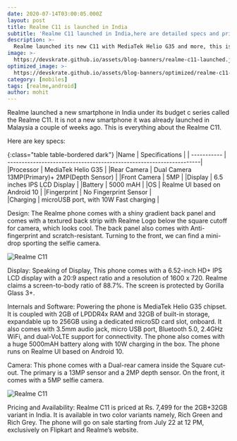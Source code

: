 ```yaml
---
date: 2020-07-14T03:00:05.000Z
layout: post
title: Realme C11 is launched in India
subtitle: 'Realme C11 launched in India,here are detailed specs and price'
description: >-
  Realme launched its new C11 with MediaTek Helio G35 and more, this is everything you need to know
image: >-
  https://devskrate.github.io/assets/blog-banners/realme-c11-launched.jpg
optimized_image: >-
  https://devskrate.github.io/assets/blog-banners/optimized/realme-c11-launched.webp
category: [mobiles]
tags: [realme,android]
author: mohit
---
```

Realme launched a new smartphone in India under its budget c series called the Realme C11. It is not a new smartphone it was already launched in Malaysia a couple of weeks ago. This is everything about the Realme C11.

Here are key specs:

{:class="table table-bordered dark"}
|Name              | Specifications                                                      | 
| -----------      | --------------------------------------------------------------------| 
|Processor         | MediaTek Helio G35                                                  | 
|Rear Camera       | Dual Camera 13MP(Primary)+ 2MP(Depth Sensor)                        | 
|Front Camera      | 5MP                                                                 | 
|Display           | 6.5 inches IPS LCD Display                                          | 
|Battery           | 5000 mAH                                                            | 
|OS                | Realme UI based on Android 10                                       | 
|Fingerprint       | No Fingerprint Sensor                                               |  
|Charging          | microUSB port, with 10W Fast charging                               |

Design:
The Realme phone comes with a shiny gradient back panel and comes with a textured back strip with Realme Logo below the square cutoff for camera, which looks cool. The back panel also comes with Anti-fingerprint and scratch-resistant. Turning to the front, we can find a mini-drop sporting the selfie camera.

![Realme C11](https://devskrate.github.io/assets/images/realme/realme-c11-design.jpg)

Display:
Speaking of Display, This phone comes with a 6.52-inch HD+ IPS LCD display with a 20:9 aspect ratio and a resolution of 1600 x 720. Realme claims a screen-to-body ratio of 88.7%. The screen is protected by Gorilla Glass 3+.

Internals and Software:
Powering the phone is MediaTek Helio G35 chipset. It is coupled with 2GB of LPDDR4x RAM and 32GB of built-in storage, expandable up to 256GB using a dedicated microSD card slot, onboard. It also comes with 3.5mm audio jack, micro USB port, Bluetooth 5.0, 2.4GHz WiFi, and dual-VoLTE support for connectivity. The phone also comes with a huge 5000mAH battery along with 10W charging in the box. The phone runs on Realme UI based on Android 10.

Camera:
This phone comes with a Dual-rear camera inside the Square cut-out. The primary is a 13MP sensor and a 2MP depth sensor. On the front, it comes with a 5MP selfie camera.

![Realme C11](https://devskrate.github.io/assets/images/realme/realme-c11-camera.jpg)

Pricing and Availability:
Realme C11 is priced at Rs. 7,499 for the 2GB+32GB variant in India. It is available in two color variants namely, Rich Green and Rich Grey. The phone will go on sale starting from July 22 at 12 PM, exclusively on Flipkart and Realme’s website. 
